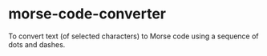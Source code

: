 # morse-code-converter
To convert text (of selected characters) to Morse code using a sequence of dots and dashes. 
